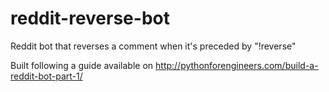 # reddit-reverse-bot
Reddit bot that reverses a comment when it's preceded by "!reverse"

Built following a guide available on http://pythonforengineers.com/build-a-reddit-bot-part-1/
